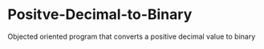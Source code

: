 # Positve-Decimal-to-Binary
Objected oriented program that converts a positive decimal value to binary
